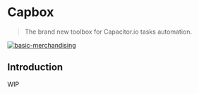 # Capbox

> The brand new toolbox for Capacitor.io tasks automation.

[![basic-merchandising](https://imgur.com/LNOYczf.png)](https://github.com/leopq)

## Introduction
WIP